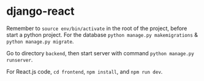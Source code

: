 # django-react

Remember to `source env/bin/activate` in the root of the project, before start a python project.
For the database `python manage.py makemigrations` & `python manage.py migrate`.

Go to directory `backend`, then start server with command `python manage.py runserver`.

For React.js code, `cd frontend`, `npm install`, and `npm run dev`.
